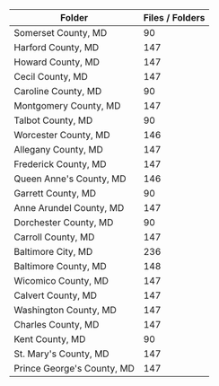 | Folder                     |   Files / Folders |
|----------------------------|-------------------|
| Somerset County, MD        |                90 |
| Harford County, MD         |               147 |
| Howard County, MD          |               147 |
| Cecil County, MD           |               147 |
| Caroline County, MD        |                90 |
| Montgomery County, MD      |               147 |
| Talbot County, MD          |                90 |
| Worcester County, MD       |               146 |
| Allegany County, MD        |               147 |
| Frederick County, MD       |               147 |
| Queen Anne's County, MD    |               146 |
| Garrett County, MD         |                90 |
| Anne Arundel County, MD    |               147 |
| Dorchester County, MD      |                90 |
| Carroll County, MD         |               147 |
| Baltimore City, MD         |               236 |
| Baltimore County, MD       |               148 |
| Wicomico County, MD        |               147 |
| Calvert County, MD         |               147 |
| Washington County, MD      |               147 |
| Charles County, MD         |               147 |
| Kent County, MD            |                90 |
| St. Mary's County, MD      |               147 |
| Prince George's County, MD |               147 |